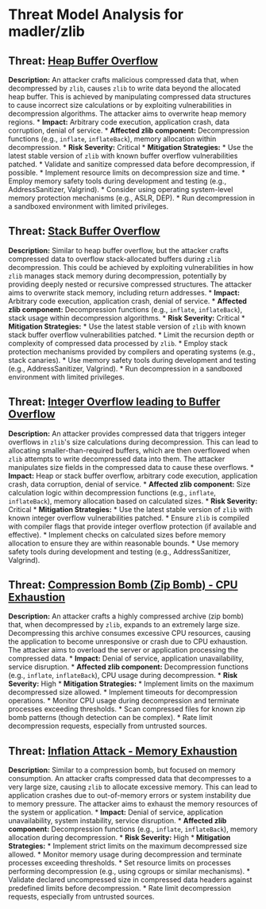 # Threat Model Analysis for madler/zlib

## Threat: [Heap Buffer Overflow](./threats/heap_buffer_overflow.md)

**Description:** An attacker crafts malicious compressed data that, when decompressed by `zlib`, causes `zlib` to write data beyond the allocated heap buffer. This is achieved by manipulating compressed data structures to cause incorrect size calculations or by exploiting vulnerabilities in decompression algorithms. The attacker aims to overwrite heap memory regions.
    *   **Impact:** Arbitrary code execution, application crash, data corruption, denial of service.
    *   **Affected zlib component:** Decompression functions (e.g., `inflate`, `inflateBack`), memory allocation within decompression.
    *   **Risk Severity:** Critical
    *   **Mitigation Strategies:**
        *   Use the latest stable version of `zlib` with known buffer overflow vulnerabilities patched.
        *   Validate and sanitize compressed data before decompression, if possible.
        *   Implement resource limits on decompression size and time.
        *   Employ memory safety tools during development and testing (e.g., AddressSanitizer, Valgrind).
        *   Consider using operating system-level memory protection mechanisms (e.g., ASLR, DEP).
        *   Run decompression in a sandboxed environment with limited privileges.

## Threat: [Stack Buffer Overflow](./threats/stack_buffer_overflow.md)

**Description:** Similar to heap buffer overflow, but the attacker crafts compressed data to overflow stack-allocated buffers during `zlib` decompression. This could be achieved by exploiting vulnerabilities in how `zlib` manages stack memory during decompression, potentially by providing deeply nested or recursive compressed structures. The attacker aims to overwrite stack memory, including return addresses.
    *   **Impact:** Arbitrary code execution, application crash, denial of service.
    *   **Affected zlib component:** Decompression functions (e.g., `inflate`, `inflateBack`), stack usage within decompression algorithms.
    *   **Risk Severity:** Critical
    *   **Mitigation Strategies:**
        *   Use the latest stable version of `zlib` with known stack buffer overflow vulnerabilities patched.
        *   Limit the recursion depth or complexity of compressed data processed by `zlib`.
        *   Employ stack protection mechanisms provided by compilers and operating systems (e.g., stack canaries).
        *   Use memory safety tools during development and testing (e.g., AddressSanitizer, Valgrind).
        *   Run decompression in a sandboxed environment with limited privileges.

## Threat: [Integer Overflow leading to Buffer Overflow](./threats/integer_overflow_leading_to_buffer_overflow.md)

**Description:** An attacker provides compressed data that triggers integer overflows in `zlib`'s size calculations during decompression. This can lead to allocating smaller-than-required buffers, which are then overflowed when `zlib` attempts to write decompressed data into them. The attacker manipulates size fields in the compressed data to cause these overflows.
    *   **Impact:** Heap or stack buffer overflow, arbitrary code execution, application crash, data corruption, denial of service.
    *   **Affected zlib component:** Size calculation logic within decompression functions (e.g., `inflate`, `inflateBack`), memory allocation based on calculated sizes.
    *   **Risk Severity:** Critical
    *   **Mitigation Strategies:**
        *   Use the latest stable version of `zlib` with known integer overflow vulnerabilities patched.
        *   Ensure `zlib` is compiled with compiler flags that provide integer overflow protection (if available and effective).
        *   Implement checks on calculated sizes before memory allocation to ensure they are within reasonable bounds.
        *   Use memory safety tools during development and testing (e.g., AddressSanitizer, Valgrind).

## Threat: [Compression Bomb (Zip Bomb) - CPU Exhaustion](./threats/compression_bomb__zip_bomb__-_cpu_exhaustion.md)

**Description:** An attacker crafts a highly compressed archive (zip bomb) that, when decompressed by `zlib`, expands to an extremely large size. Decompressing this archive consumes excessive CPU resources, causing the application to become unresponsive or crash due to CPU exhaustion. The attacker aims to overload the server or application processing the compressed data.
    *   **Impact:** Denial of service, application unavailability, service disruption.
    *   **Affected zlib component:** Decompression functions (e.g., `inflate`, `inflateBack`), CPU usage during decompression.
    *   **Risk Severity:** High
    *   **Mitigation Strategies:**
        *   Implement limits on the maximum decompressed size allowed.
        *   Implement timeouts for decompression operations.
        *   Monitor CPU usage during decompression and terminate processes exceeding thresholds.
        *   Scan compressed files for known zip bomb patterns (though detection can be complex).
        *   Rate limit decompression requests, especially from untrusted sources.

## Threat: [Inflation Attack - Memory Exhaustion](./threats/inflation_attack_-_memory_exhaustion.md)

**Description:** Similar to a compression bomb, but focused on memory consumption. An attacker crafts compressed data that decompresses to a very large size, causing `zlib` to allocate excessive memory. This can lead to application crashes due to out-of-memory errors or system instability due to memory pressure. The attacker aims to exhaust the memory resources of the system or application.
    *   **Impact:** Denial of service, application unavailability, system instability, service disruption.
    *   **Affected zlib component:** Decompression functions (e.g., `inflate`, `inflateBack`), memory allocation during decompression.
    *   **Risk Severity:** High
    *   **Mitigation Strategies:**
        *   Implement strict limits on the maximum decompressed size allowed.
        *   Monitor memory usage during decompression and terminate processes exceeding thresholds.
        *   Set resource limits on processes performing decompression (e.g., using cgroups or similar mechanisms).
        *   Validate declared uncompressed size in compressed data headers against predefined limits before decompression.
        *   Rate limit decompression requests, especially from untrusted sources.

